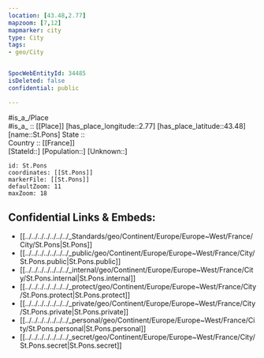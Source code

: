 ```yaml
---
location: [43.48,2.77] 
mapzoom: [7,12] 
mapmarker: city 
type: City
tags:
- geo/City


SpocWebEntityId: 34485
isDeleted: false
confidential: public

---
```

#is_a_/Place  
#is_a_ :: [[Place]] 
[has_place_longitude::2.77] 
[has_place_latitude::43.48] 
[name::St.Pons] 
State ::  
Country :: [[France]]  
[StateId::] 
[Population::] 
[Unknown::] 


```leaflet
id: St.Pons
coordinates: [[St.Pons]] 
markerFile: [[St.Pons]] 
defaultZoom: 11 
maxZoom: 18
```


## Confidential Links & Embeds: 
- [[../../../../../../../_Standards/geo/Continent/Europe/Europe~West/France/City/St.Pons|St.Pons]] 
- [[../../../../../../../_public/geo/Continent/Europe/Europe~West/France/City/St.Pons.public|St.Pons.public]] 
- [[../../../../../../../_internal/geo/Continent/Europe/Europe~West/France/City/St.Pons.internal|St.Pons.internal]] 
- [[../../../../../../../_protect/geo/Continent/Europe/Europe~West/France/City/St.Pons.protect|St.Pons.protect]] 
- [[../../../../../../../_private/geo/Continent/Europe/Europe~West/France/City/St.Pons.private|St.Pons.private]] 
- [[../../../../../../../_personal/geo/Continent/Europe/Europe~West/France/City/St.Pons.personal|St.Pons.personal]] 
- [[../../../../../../../_secret/geo/Continent/Europe/Europe~West/France/City/St.Pons.secret|St.Pons.secret]] 
